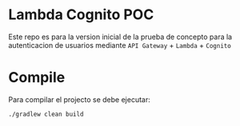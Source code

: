 # Lambda Cognito POC

Este repo es para la version inicial de la prueba de concepto para la autenticacion de usuarios mediante `API Gateway` + `Lambda` + `Cognito
`


# Compile

Para compilar el projecto se debe ejecutar:

`./gradlew clean build`

